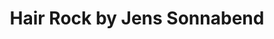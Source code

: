 ---
title: "Hair Rock by Jens Sonnabend"
url: /muenster/hair-rock-by-jens-sonnabend/
shop: Friseur
---